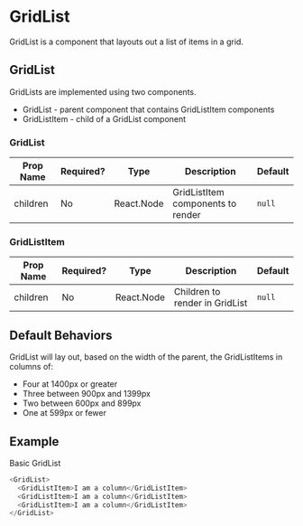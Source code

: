 # GridList
GridList is a component that layouts out a list of items in a grid.

## GridList
GridLists are implemented using two components.
* GridList - parent component that contains GridListItem components
* GridListItem - child of a GridList component

### GridList
| Prop Name | Required?  | Type       | Description                         | Default |
| --------- | ---------- | ---------- | ----------------------------------- | ------- |
| children  | No         | React.Node | GridListItem components to render   | `null`  |

### GridListItem

| Prop Name | Required?  | Type       | Description                                                  | Default |
| --------- | ---------- | ---------- | ------------------------------------------------------------ | ------- |
| children  | No         | React.Node | Children to render in GridList                               | `null`  |

## Default Behaviors
GridList will lay out, based on the width of the parent, the GridListItems in columns of:
- Four at 1400px or greater
- Three between 900px and 1399px
- Two between 600px and 899px
- One at 599px or fewer

## Example
Basic GridList
```javascript
<GridList>
  <GridListItem>I am a column</GridListItem>
  <GridListItem>I am a column</GridListItem>
  <GridListItem>I am a column</GridListItem>
</GridList>
```
